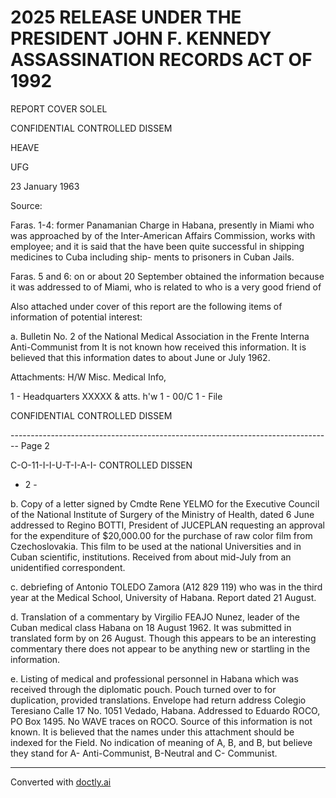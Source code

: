 # 2025 RELEASE UNDER THE PRESIDENT JOHN F. KENNEDY ASSASSINATION RECORDS ACT OF 1992

REPORT COVER SOLEL

CONFIDENTIAL
CONTROLLED DISSEM

HEAVE

UFG

23 January 1963

Source:

Faras. 1-4:
former Panamanian Charge in Habana, presently in Miami
who was approached by
of the Inter-American
Affairs Commission,
works with
employee; and it is said that the
have been
quite successful in shipping medicines to Cuba including ship-
ments to prisoners in Cuban Jails.

Faras. 5 and 6:
on or about 20 September
obtained the information because it was addressed to
of Miami, who is related to
who is a very good friend of

Also attached under cover of this report are the following
items of information of potential interest:

a. Bulletin No. 2 of the National Medical Association
in the Frente Interna Anti-Communist from
It is not known how
received this information.
It is believed that this information dates to about
June or July 1962.

Attachments: H/W
Misc. Medical Info,

1 - Headquarters XXXXX & atts. h'w
1 - 00/C
1 - File

CONFIDENTIAL
CONTROLLED DISSEM


-------------------------------------------------------------------------------- Page 2

C-O-11-I-I-U-T-I-A-I-
CONTROLLED DISSEN

- 2 -

b. Copy of a letter signed by Cmdte Rene YELMO for the Executive Council of the National Institute of Surgery of the Ministry of Health, dated 6 June addressed to Regino BOTTI, President of JUCEPLAN requesting an approval for the expenditure of $20,000.00 for the purchase of raw color film from Czechoslovakia. This film to be used at the national Universities and in Cuban scientific, institutions. Received from about mid-July from an unidentified correspondent.

c. debriefing of Antonio TOLEDO Zamora (A12 829 119) who was in the third year at the Medical School, University of Habana. Report dated 21 August.

d. Translation of a commentary by Virgilio FEAJO Nunez, leader of the Cuban medical class Habana on 18 August 1962. It was submitted in translated form by on 26 August. Though this appears to be an interesting commentary there does not appear to be anything new or startling in the information.

e. Listing of medical and professional personnel in Habana which was received through the diplomatic pouch. Pouch turned over to for duplication, provided translations. Envelope had return address Colegio Teresiano Calle 17 No. 1051 Vedado, Habana. Addressed to Eduardo ROCO, PO Box 1495. No WAVE traces on ROCO. Source of this information is not known. It is believed that the names under this attachment should be indexed for the Field. No indication of meaning of A, B, and B, but believe they stand for A- Anti-Communist, B-Neutral and C- Communist.


---
Converted with [doctly.ai](https://doctly.ai)
